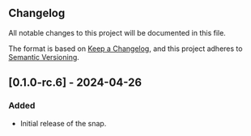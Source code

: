 ## Changelog

All notable changes to this project will be documented in this file.

The format is based on [Keep a Changelog](https://keepachangelog.com/en/1.0.0/),
and this project adheres to [Semantic Versioning](https://semver.org/spec/v2.0.0.html).

## [0.1.0-rc.6] - 2024-04-26
### Added
- Initial release of the snap.

[Unreleased]: https://github.com/qtumproject/metamasksnap


